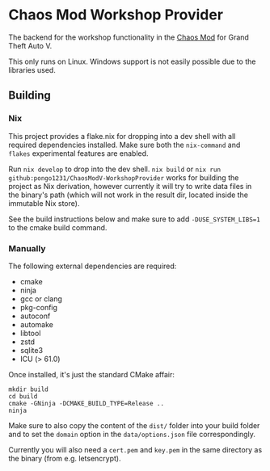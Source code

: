 # Chaos Mod Workshop Provider

The backend for the workshop functionality in the [Chaos Mod](https://github.com/gta-chaos-mod/ChaosModV) for Grand Theft Auto V.

This only runs on Linux. Windows support is not easily possible due to the libraries used.

## Building

### Nix
This project provides a flake.nix for dropping into a dev shell with all required dependencies installed. Make sure both the `nix-command` and `flakes` experimental features are enabled.

Run `nix develop` to drop into the dev shell. `nix build` or `nix run github:pongo1231/ChaosModV-WorkshopProvider` works for building the project as Nix derivation, however currently it will try to write data files in the binary's path (which will not work in the result dir, located inside the immutable Nix store).

See the build instructions below and make sure to add `-DUSE_SYSTEM_LIBS=1` to the cmake build command.

### Manually
The following external dependencies are required:

- cmake
- ninja
- gcc or clang
- pkg-config
- autoconf
- automake
- libtool
- zstd
- sqlite3
- ICU (> 61.0)

Once installed, it's just the standard CMake affair:

```
mkdir build
cd build
cmake -GNinja -DCMAKE_BUILD_TYPE=Release ..
ninja
```

Make sure to also copy the content of the `dist/` folder into your build folder and to set the `domain` option in the `data/options.json` file correspondingly.

Currently you will also need a `cert.pem` and `key.pem` in the same directory as the binary (from e.g. letsencrypt).